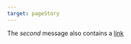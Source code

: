 ```yaml
---
target: pageStory
---
```

The *second* message also contains a [link](https://en.wikipedia.org/wiki/Cat%E2%80%93dog_relationship)